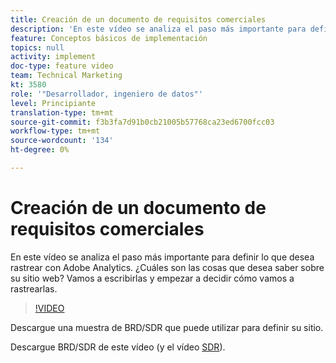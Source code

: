 ```yaml
---
title: Creación de un documento de requisitos comerciales
description: 'En este vídeo se analiza el paso más importante para definir lo que desea rastrear con Adobe Analytics. ¿Cuáles son las cosas que desea saber sobre su sitio web? Vamos a escribirlas y empezar a decidir cómo vamos a rastrearlas. '
feature: Conceptos básicos de implementación
topics: null
activity: implement
doc-type: feature video
team: Technical Marketing
kt: 3580
role: '"Desarrollador, ingeniero de datos"'
level: Principiante
translation-type: tm+mt
source-git-commit: f3b3fa7d91b0cb21005b57768ca23ed6700fcc03
workflow-type: tm+mt
source-wordcount: '134'
ht-degree: 0%

---
```



# Creación de un documento de requisitos comerciales

En este vídeo se analiza el paso más importante para definir lo que desea rastrear con Adobe Analytics. ¿Cuáles son las cosas que desea saber sobre su sitio web? Vamos a escribirlas y empezar a decidir cómo vamos a rastrearlas.

>[!VIDEO](https://video.tv.adobe.com/v/28758/?quality=12)

[](https://analytics.enablementadobe.com/files/brd-sdr-sample-template.xlsx) Descargue una muestra de BRD/SDR que puede utilizar para definir su sitio.

[](https://analytics.enablementadobe.com/files/geometrixx-clothiers-brd-sdr.xlsx) Descargue BRD/SDR de este vídeo (y el vídeo  [SDR](creating-and-maintaining-an-sdr.md)).
